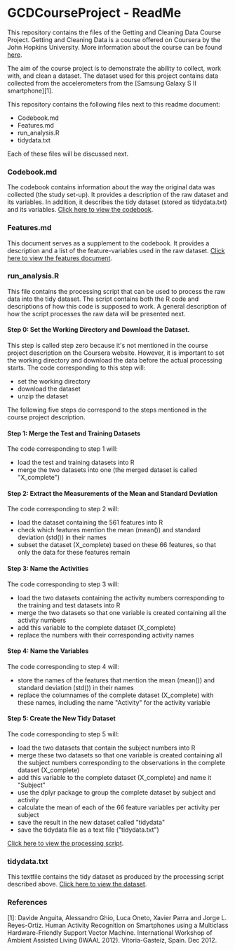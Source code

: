 GCDCourseProject - ReadMe
================

This repository contains the files of the Getting and Cleaning Data Course Project. Getting and Cleaning Data is a course offered on Coursera by the John Hopkins University. More information about the course can be found [here](https://www.coursera.org/course/getdata). 

The aim of the course project is to demonstrate the ability to collect, work with, and clean a dataset. The dataset used for this project contains data collected from the accelerometers from the [Samsung Galaxy S II smartphone][1]. 

This repository contains the following files next to this readme document:

- Codebook.md
- Features.md
- run_analysis.R
- tidydata.txt

Each of these files will be discussed next.

### Codebook.md
The codebook contains information about the way the original data was collected (the study set-up). It provides a description of the raw dataset and its variables. In addition, it describes the tidy dataset (stored as tidydata.txt) and its variables. [Click here to view the codebook](https://github.com/JSBreet/GCDCourseProject/blob/master/Codebook.md).

### Features.md
This document serves as a supplement to the codebook. It provides a description and a list of the feature-variables used in the raw dataset. [Click here to view the features document](https://github.com/JSBreet/GCDCourseProject/blob/master/Features.md).

### run_analysis.R
This file contains the processing script that can be used to process the raw data into the tidy dataset. The script contains both the R code and descriptions of how this code is supposed to work. A general description of how the script processes the raw data will be presented next.

#### Step 0: Set the Working Directory and Download the Dataset. 
This step is called step zero because it's not mentioned in the course project description on the Coursera website. However, it is important to set the working directory and download the data before the actual processing starts. The code corresponding to this step will:

- set the working directory
- download the dataset
- unzip the dataset

The following five steps do correspond to the steps mentioned in the course project description.

#### Step 1: Merge the Test and Training Datasets
The code corresponding to step 1 will:

- load the test and training datasets into R
- merge the two datasets into one (the merged dataset is called "X_complete")

#### Step 2: Extract the Measurements of the Mean and Standard Deviation
The code corresponding to step 2 will:

- load the dataset containing the 561 features into R
- check which features mention the mean (mean()) and standard deviation (std()) in their names
- subset the dataset (X_complete) based on these 66 features, so that only the data for these features remain

#### Step 3: Name the Activities
The code corresponding to step 3 will:

- load the two datasets containing the activity numbers corresponding to the training and test datasets into R
- merge the two datasets so that one variable is created containing all the activity numbers
- add this variable to the complete dataset (X_complete)
- replace the numbers with their corresponding activity names

#### Step 4: Name the Variables
The code corresponding to step 4 will:

- store the names of the features that mention the mean (mean()) and standard deviation (std()) in their names
- replace the columnames of the complete dataset (X_complete) with these names, including the name "Activity" for the activity variable

#### Step 5: Create the New Tidy Dataset
The code corresponding to step 5 will:

- load the two datasets that contain the subject numbers into R
- merge these two datasets so that one variable is created containing all the subject numbers corresponding to the observations in the complete dataset (X_complete)
- add this variable to the complete dataset (X_complete) and name it "Subject"
- use the dplyr package to group the complete dataset by subject and activity
- calculate the mean of each of the 66 feature variables per activity per subject
- save the result in the new dataset called "tidydata"
- save the tidydata file as a text file ("tidydata.txt")

[Click here to view the processing script](https://github.com/JSBreet/GCDCourseProject/blob/master/run_analysis.R).

### tidydata.txt
This textfile contains the tidy dataset as produced by the processing script described above. [Click here to view the dataset](https://github.com/JSBreet/GCDCourseProject/blob/master/tidydata.txt).

### References
[1]: Davide Anguita, Alessandro Ghio, Luca Oneto, Xavier Parra and Jorge L. Reyes-Ortiz. Human Activity Recognition on Smartphones using a Multiclass Hardware-Friendly Support Vector Machine. International Workshop of Ambient Assisted Living (IWAAL 2012). Vitoria-Gasteiz, Spain. Dec 2012.
